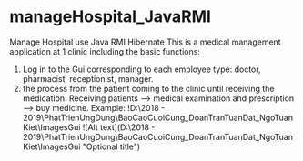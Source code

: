 # manageHospital_JavaRMI
Manage Hospital use Java RMI Hibernate 
This is a medical management application at 1 clinic including the basic functions:
  1. Log in to the Gui corresponding to each employee type: doctor, pharmacist, receptionist, manager.
  2. the process from the patient coming to the clinic until receiving the medication: 
  Receiving patients --> medical examination and prescription --> buy medicine.
Example: 
!D:\2018 - 2019\PhatTrienUngDung\BaoCaoCuoiCung_DoanTranTuanDat_NgoTuanKiet\ImagesGui
![Alt text](D:\2018 - 2019\PhatTrienUngDung\BaoCaoCuoiCung_DoanTranTuanDat_NgoTuanKiet\ImagesGui "Optional title")
